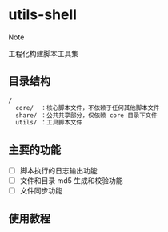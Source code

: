# utils-shell

> [!NOTE]
> 工程化构建脚本工具集

## 目录结构

```bash
/
  core/  ：核心脚本文件，不依赖于任何其他脚本文件
  share/ ：公共共享部分，仅依赖 core 目录下文件
  utils/ ：工具脚本文件
```

## 主要的功能

- [ ] 脚本执行的日志输出功能
- [ ] 文件和目录 md5 生成和校验功能
- [ ] 文件同步功能

## 使用教程
